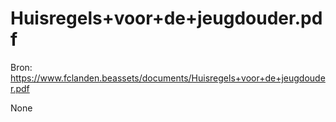# Huisregels+voor+de+jeugdouder.pdf

Bron: https://www.fclanden.beassets/documents/Huisregels+voor+de+jeugdouder.pdf

None